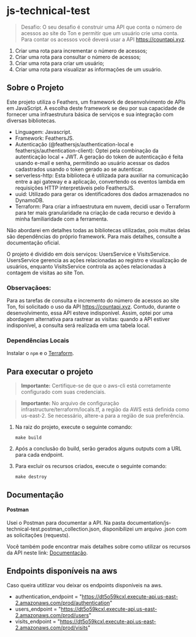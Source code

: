 # js-technical-test

> Desafio: O seu desafio é construir uma API que conta o número de acessos ao site do Ton e permitir
que um usuário crie uma conta. Para contar os acessos você deverá usar a API
https://countapi.xyz. 

1. Criar uma rota para incrementar o número de acessos;
2. Criar uma rota para consultar o número de acessos;
3. Criar uma rota para criar um usuário;
4. Criar uma rota para visualizar as informações de um usuário. 

## Sobre o Projeto

Este projeto utiliza o Feathers, um framework de desenvolvimento de APIs em JavaScript. A escolha deste framework se deu por sua capacidade de fornecer uma infraestrutura básica de serviços e sua integração com diversas bibliotecas.

- Linguagem: Javascript.
- Framework: FeathersJS.
- Autenticação (@feathersjs/authentication-local e feathersjs/authentication-client): Optei pela combinação da autenticação local + JWT. A geração do token de autenticação é feita usando e-mail e senha, permitindo ao usuário acessar os dados cadastrados usando o token gerado ao se autenticar.
- serverless-http: Esta biblioteca é utilizada para auxiliar na comunicação entre a api gateway e a aplicação, convertendo os eventos lambda em requisições HTTP interpretáveis pelo FeathersJS.
- uuid: Utilizado para gerar os identificadores dos dados armazenados no DynamoDB.
- Terraform: Para criar a infraestrutura em nuvem, decidi usar o Terraform para ter mais granularidade na criação de cada recurso e devido à minha familiaridade com a ferramenta.

Não abordarei em detalhes todas as bibliotecas utilizadas, pois muitas delas são dependências do próprio framework. Para mais detalhes, consulte a documentação oficial.

O projeto é dividido em dois serviços: UsersService e VisitsService. UsersService gerencia as ações relacionadas ao registro e visualização de usuários, enquanto VisitsService controla as ações relacionadas à contagem de visitas ao site Ton.

### Observaçãoes: 
Para as tarefas de consulta e incremento do número de acessos ao site Ton, foi solicitado o uso da API https://countapi.xyz. Contudo, durante o desenvolvimento, essa API esteve indisponível. Assim, optei por uma abordagem alternativa para rastrear as visitas: quando a API estiver indisponível, a consulta será realizada em uma tabela local.

### Dependências Locais

Instalar o `npm` e o [Terraform](https://developer.hashicorp.com/terraform/downloads?ajs_aid=504d745c-a9d0-43f0-a902-8962b65f728b&product_intent=terraform).

## Para executar o projeto
> **Importante:** Certifique-se de que o aws-cli está corretamente configurado com suas credenciais.

> **Importante:** No arquivo de configuração infrastructure/terraform/locals.tf, a região da AWS está definida como us-east-2. Se necessário, altere-a para a região de sua preferência.

1. Na raiz do projeto, execute o seguinte comando:

    ```
    make build
    ```
2. Após a conclusão do build, serão gerados alguns outputs com a URL para cada endpoint.
3. Para excluir os recursos criados, execute o seguinte comando:
    ```
    make destroy
    ```

## Documentação

#### Postman 

Usei o Postman para documentar a API. Na pasta documentation/js-technical-test.postman_collection.json, disponibilizei um arquivo .json com as solicitações (requests).

Você também pode encontrar mais detalhes sobre como utilizar os recursos da API neste link: [Documentação](https://documenter.getpostman.com/view/1054289/2s93m32NzE ).

## Endpoints disponíveis na aws

Caso queira utitlizar vou deixar os endpoints disponíveis na aws.

- authentication_endpoint = "https://dt5o59kcxl.execute-api.us-east-2.amazonaws.com/prod/authentication"
- users_endpoint = "https://dt5o59kcxl.execute-api.us-east-2.amazonaws.com/prod/users"
- visits_endpoint = "https://dt5o59kcxl.execute-api.us-east-2.amazonaws.com/prod/visits"

